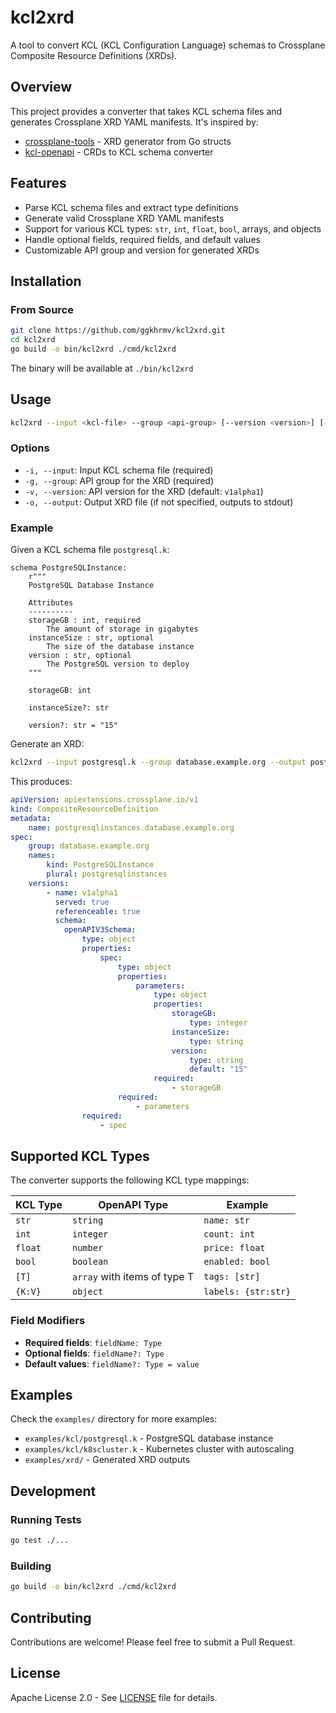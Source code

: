 # kcl2xrd

A tool to convert KCL (KCL Configuration Language) schemas to Crossplane Composite Resource Definitions (XRDs).

## Overview

This project provides a converter that takes KCL schema files and generates Crossplane XRD YAML manifests. It's inspired by:
- [crossplane-tools](https://github.com/crossplane/crossplane-tools) - XRD generator from Go structs
- [kcl-openapi](https://github.com/kcl-lang/kcl-openapi) - CRDs to KCL schema converter

## Features

- Parse KCL schema files and extract type definitions
- Generate valid Crossplane XRD YAML manifests
- Support for various KCL types: `str`, `int`, `float`, `bool`, arrays, and objects
- Handle optional fields, required fields, and default values
- Customizable API group and version for generated XRDs

## Installation

### From Source

```bash
git clone https://github.com/ggkhrmv/kcl2xrd.git
cd kcl2xrd
go build -o bin/kcl2xrd ./cmd/kcl2xrd
```

The binary will be available at `./bin/kcl2xrd`

## Usage

```bash
kcl2xrd --input <kcl-file> --group <api-group> [--version <version>] [--output <output-file>]
```

### Options

- `-i, --input`: Input KCL schema file (required)
- `-g, --group`: API group for the XRD (required)
- `-v, --version`: API version for the XRD (default: `v1alpha1`)
- `-o, --output`: Output XRD file (if not specified, outputs to stdout)

### Example

Given a KCL schema file `postgresql.k`:

```kcl
schema PostgreSQLInstance:
    r"""
    PostgreSQL Database Instance
    
    Attributes
    ----------
    storageGB : int, required
        The amount of storage in gigabytes
    instanceSize : str, optional
        The size of the database instance
    version : str, optional
        The PostgreSQL version to deploy
    """
    
    storageGB: int
    
    instanceSize?: str
    
    version?: str = "15"
```

Generate an XRD:

```bash
kcl2xrd --input postgresql.k --group database.example.org --output postgresql.yaml
```

This produces:

```yaml
apiVersion: apiextensions.crossplane.io/v1
kind: CompositeResourceDefinition
metadata:
    name: postgresqlinstances.database.example.org
spec:
    group: database.example.org
    names:
        kind: PostgreSQLInstance
        plural: postgresqlinstances
    versions:
        - name: v1alpha1
          served: true
          referenceable: true
          schema:
            openAPIV3Schema:
                type: object
                properties:
                    spec:
                        type: object
                        properties:
                            parameters:
                                type: object
                                properties:
                                    storageGB:
                                        type: integer
                                    instanceSize:
                                        type: string
                                    version:
                                        type: string
                                        default: "15"
                                required:
                                    - storageGB
                        required:
                            - parameters
                required:
                    - spec
```

## Supported KCL Types

The converter supports the following KCL type mappings:

| KCL Type | OpenAPI Type | Example |
|----------|---------------|---------|
| `str` | `string` | `name: str` |
| `int` | `integer` | `count: int` |
| `float` | `number` | `price: float` |
| `bool` | `boolean` | `enabled: bool` |
| `[T]` | `array` with items of type T | `tags: [str]` |
| `{K:V}` | `object` | `labels: {str:str}` |

### Field Modifiers

- **Required fields**: `fieldName: Type`
- **Optional fields**: `fieldName?: Type`
- **Default values**: `fieldName?: Type = value`

## Examples

Check the `examples/` directory for more examples:

- `examples/kcl/postgresql.k` - PostgreSQL database instance
- `examples/kcl/k8scluster.k` - Kubernetes cluster with autoscaling
- `examples/xrd/` - Generated XRD outputs

## Development

### Running Tests

```bash
go test ./...
```

### Building

```bash
go build -o bin/kcl2xrd ./cmd/kcl2xrd
```

## Contributing

Contributions are welcome! Please feel free to submit a Pull Request.

## License

Apache License 2.0 - See [LICENSE](LICENSE) file for details.
